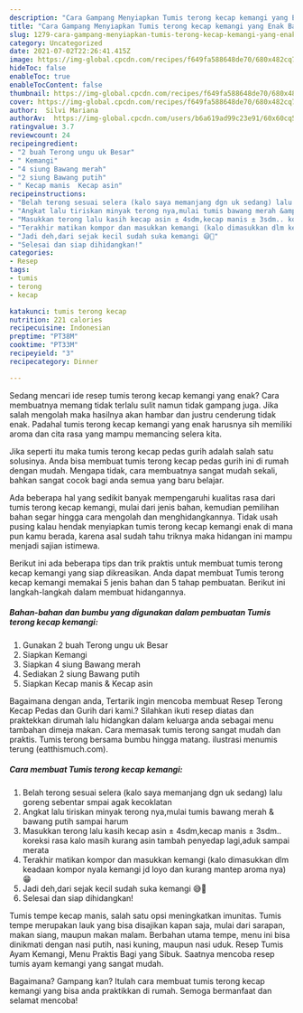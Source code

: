 ```yaml
---
description: "Cara Gampang Menyiapkan Tumis terong kecap kemangi yang Enak Banget"
title: "Cara Gampang Menyiapkan Tumis terong kecap kemangi yang Enak Banget"
slug: 1279-cara-gampang-menyiapkan-tumis-terong-kecap-kemangi-yang-enak-banget
category: Uncategorized
date: 2021-07-02T22:26:41.415Z
image: https://img-global.cpcdn.com/recipes/f649fa588648de70/680x482cq70/tumis-terong-kecap-kemangi-foto-resep-utama.jpg
hideToc: false
enableToc: true
enableTocContent: false
thumbnail: https://img-global.cpcdn.com/recipes/f649fa588648de70/680x482cq70/tumis-terong-kecap-kemangi-foto-resep-utama.jpg
cover: https://img-global.cpcdn.com/recipes/f649fa588648de70/680x482cq70/tumis-terong-kecap-kemangi-foto-resep-utama.jpg
author:  Silvi Mariana
authorAv:  https://img-global.cpcdn.com/users/b6a619ad99c23e91/60x60cq50/avatar.jpg
ratingvalue: 3.7
reviewcount: 24
recipeingredient:
- "2 buah Terong ungu uk Besar"
- " Kemangi"
- "4 siung Bawang merah"
- "2 siung Bawang putih"
- " Kecap manis  Kecap asin"
recipeinstructions:
- "Belah terong sesuai selera (kalo saya memanjang dgn uk sedang) lalu goreng sebentar smpai agak kecoklatan"
- "Angkat lalu tiriskan minyak terong nya,mulai tumis bawang merah &amp; bawang putih sampai harum"
- "Masukkan terong lalu kasih kecap asin ± 4sdm,kecap manis ± 3sdm.. koreksi rasa kalo masih kurang asin tambah penyedap lagi,aduk sampai merata"
- "Terakhir matikan kompor dan masukkan kemangi (kalo dimasukkan dlm keadaan kompor nyala kemangi jd loyo dan kurang mantep aroma nya)😁"
- "Jadi deh,dari sejak kecil sudah suka kemangi 😅🤤"
- "Selesai dan siap dihidangkan!"
categories:
- Resep
tags:
- tumis
- terong
- kecap

katakunci: tumis terong kecap 
nutrition: 221 calories
recipecuisine: Indonesian
preptime: "PT38M"
cooktime: "PT33M"
recipeyield: "3"
recipecategory: Dinner

---
```



Sedang mencari ide resep tumis terong kecap kemangi yang enak? Cara membuatnya memang tidak terlalu sulit namun tidak gampang juga. Jika salah mengolah maka hasilnya akan hambar dan justru cenderung tidak enak. Padahal tumis terong kecap kemangi yang enak harusnya sih memiliki aroma dan cita rasa yang mampu memancing selera kita.


Jika seperti itu maka tumis terong kecap pedas gurih adalah salah satu solusinya. Anda bisa membuat tumis terong kecap pedas gurih ini di rumah dengan mudah. Mengapa tidak, cara membuatnya sangat mudah sekali, bahkan sangat cocok bagi anda semua yang baru belajar.

Ada beberapa hal yang sedikit banyak mempengaruhi kualitas rasa dari tumis terong kecap kemangi, mulai dari jenis bahan, kemudian pemilihan bahan segar hingga cara mengolah dan menghidangkannya. Tidak usah pusing kalau hendak menyiapkan tumis terong kecap kemangi enak di mana pun kamu berada, karena asal sudah tahu triknya maka hidangan ini mampu menjadi sajian istimewa.


Berikut ini ada beberapa tips dan trik praktis untuk membuat tumis terong kecap kemangi yang siap dikreasikan. Anda dapat membuat Tumis terong kecap kemangi memakai 5 jenis bahan dan 5 tahap pembuatan. Berikut ini langkah-langkah dalam membuat hidangannya.

<!--inarticleads1-->

##### Bahan-bahan dan bumbu yang digunakan dalam pembuatan Tumis terong kecap kemangi:

1. Gunakan 2 buah Terong ungu uk Besar
1. Siapkan  Kemangi
1. Siapkan 4 siung Bawang merah
1. Sediakan 2 siung Bawang putih
1. Siapkan  Kecap manis &amp; Kecap asin


Bagaimana dengan anda, Tertarik ingin mencoba membuat Resep Terong Kecap Pedas dan Gurih dari kami.? Silahkan ikuti resep diatas dan praktekkan dirumah lalu hidangkan dalam keluarga anda sebagai menu tambahan dimeja makan. Cara memasak tumis terong sangat mudah dan praktis. Tumis terong bersama bumbu hingga matang. ilustrasi menumis terung (eatthismuch.com). 

<!--inarticleads2-->

##### Cara membuat Tumis terong kecap kemangi:

1. Belah terong sesuai selera (kalo saya memanjang dgn uk sedang) lalu goreng sebentar smpai agak kecoklatan
1. Angkat lalu tiriskan minyak terong nya,mulai tumis bawang merah &amp; bawang putih sampai harum
1. Masukkan terong lalu kasih kecap asin ± 4sdm,kecap manis ± 3sdm.. koreksi rasa kalo masih kurang asin tambah penyedap lagi,aduk sampai merata
1. Terakhir matikan kompor dan masukkan kemangi (kalo dimasukkan dlm keadaan kompor nyala kemangi jd loyo dan kurang mantep aroma nya)😁
1. Jadi deh,dari sejak kecil sudah suka kemangi 😅🤤
1. Selesai dan siap dihidangkan!

Tumis tempe kecap manis, salah satu opsi meningkatkan imunitas. Tumis tempe merupakan lauk yang bisa disajikan kapan saja, mulai dari sarapan, makan siang, maupun makan malam. Berbahan utama tempe, menu ini bisa dinikmati dengan nasi putih, nasi kuning, maupun nasi uduk. Resep Tumis Ayam Kemangi, Menu Praktis Bagi yang Sibuk. Saatnya mencoba resep tumis ayam kemangi yang sangat mudah. 

Bagaimana? Gampang kan? Itulah cara membuat tumis terong kecap kemangi yang bisa anda praktikkan di rumah. Semoga bermanfaat dan selamat mencoba!
